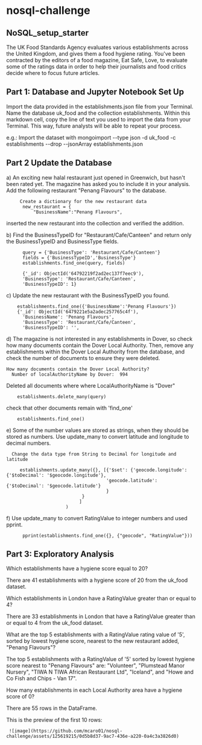 # nosql-challenge
## NoSQL_setup_starter

The UK Food Standards Agency evaluates various establishments across the United Kingdom, and gives them a food hygiene rating. 
You've been contracted by the editors of a food magazine, Eat Safe, Love, to evaluate some of the ratings data in order to
help their journalists and food critics decide where to focus future articles.

## Part 1: Database and Jupyter Notebook Set Up
Import the data provided in the establishments.json file from your Terminal. Name the database uk_food and the collection establishments.
Within this markdown cell, copy the line of text you used to import the data from your Terminal. This way, future analysts will be able to repeat your process.

e.g.: Import the dataset with mongoimport --type json -d uk_food -c establishments --drop --jsonArray establishments.json

## Part 2 Update the Database

 a) An exciting new halal restaurant just opened in Greenwich, but hasn't been rated yet. The magazine has asked you to include it in your analysis. Add the following restaurant "Penang Flavours" to the database.
         
         Create a dictionary for the new restaurant data
          new_restaurant = {
              "BusinessName":"Penang Flavours",
              
              
 inserted the new restaurant into the collection and verified the addition.
 
 b) Find the BusinessTypeID for "Restaurant/Cafe/Canteen" and return only the BusinessTypeID and BusinessType fields.
 
          query = {'BusinessType': 'Restaurant/Cafe/Canteen'}
          fields = {'BusinessTypeID','BusinessType'}
          establishments.find_one(query, fields)
          
          {'_id': ObjectId('64792219f2ad2ec137f7eec9'),
          'BusinessType': 'Restaurant/Cafe/Canteen',
          'BusinessTypeID': 1}
          
  c) Update the new restaurant with the BusinessTypeID you found.
        
        establishments.find_one({'BusinessName':'Penang Flavours'})
        {'_id': ObjectId('6479221e5a2adec257765c4f'),
          'BusinessName': 'Penang Flavours',
          'BusinessType': 'Restaurant/Cafe/Canteen',
          'BusinessTypeID': '',
          
  d) The magazine is not interested in any establishments in Dover, so check how many documents contain the Dover Local Authority. Then, remove any establishments      within the Dover Local Authority from the database, and check the number of documents to ensure they were deleted.
  
    How many documents contain the Dover Local Authority?
      Number of localAuthorityName by Dover:  994
   
   Deleted all documents where where LocalAuthorityName is "Dover"
        
        establishments.delete_many(query)
   
   check that other documents remain with 'find_one'

        establishments.find_one()
        
  e) Some of the number values are stored as strings, when they should be stored as numbers.
      Use update_many to convert latitude and longitude to decimal numbers.
          
      Change the data type from String to Decimal for longitude and latitude
            
         establishments.update_many({}, [{'$set': {'geocode.longitude': {'$toDecimal': '$geocode.longitude'}, 
                                         'geocode.latitude': {'$toDecimal': '$geocode.latitude'}
                                         }
                                }
                               ]
                          )
   f) Use update_many to convert RatingValue to integer numbers and used pprint.
   
          pprint(establishments.find_one({}, {"geocode", "RatingValue"}))
          
          
 ## Part 3: Exploratory Analysis
 
 Which establishments have a hygiene score equal to 20?

  There are 41 establishments with a hygiene score of 20 from the uk_food dataset.

Which establishments in London have a RatingValue greater than or equal to 4?

  There are 33 establishments in London that have a RatingValue greater than or equal to 4 from the uk_food dataset.

What are the top 5 establishments with a RatingValue rating value of '5', sorted by lowest hygiene score, nearest to the new restaurant added, "Penang Flavours"?

  The top 5 establishments with a RatingValue of '5' sorted by lowest hygiene score nearest to "Penang Flavours" are: "Volunteer", "Plumstead Manor Nursery",       "TIWA N TIWA African Restaurant Ltd", "Iceland", and "Howe and Co Fish and Chips - Van 17".

How many establishments in each Local Authority area have a hygiene score of 0?

  There are 55 rows in the DataFrame. 
  
  This is the preview of the first 10 rows:
  
  
     ![image](https://github.com/mcaro01/nosql-challenge/assets/125619215/0d5b8d37-9ac7-436e-a220-0a4c3a3826d0)
 
